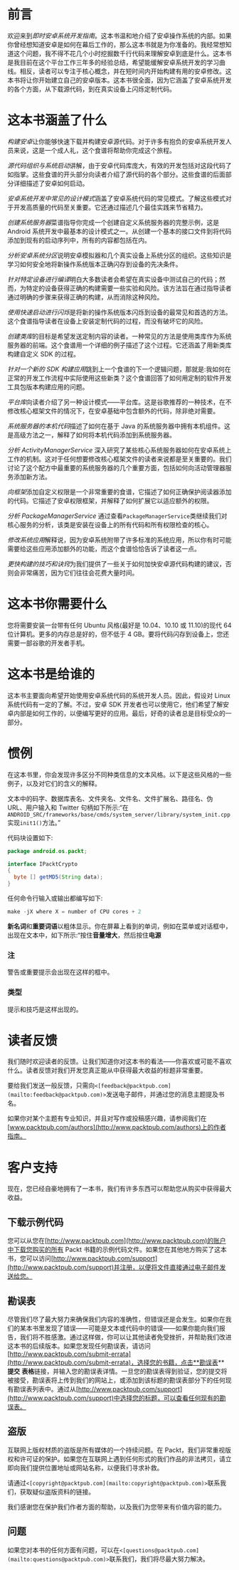 # 前言

欢迎来到*即时安卓系统开发指南*。这本书温和地介绍了安卓操作系统的内部。如果你曾经想知道安卓是如何在幕后工作的，那么这本书就是为你准备的。我经常想知道这个问题，我不得不花几个小时挖掘数千行代码来理解安卓到底是什么。这本书是我目前在这个平台工作三年多的经验总结，希望能缓解安卓系统开发的学习曲线。相反，读者可以专注于核心概念，并在短时间内开始构建有用的安卓修改。这本书将让你开始建立自己的安卓版本。这本书很全面，因为它涵盖了安卓系统开发的各个方面，从下载源代码，到在真实设备上闪烁定制代码。

# 这本书涵盖了什么

*构建安卓*让你能够快速下载并构建安卓源代码。对于许多有抱负的安卓系统开发人员来说，这是一个成人礼，这个食谱将帮助你完成这个旅程。

*源代码组织与系统启动*讲解，由于安卓代码库庞大，有效的开发包括对这段代码了如指掌。这些食谱的开头部分向读者介绍了源代码的各个部分。这些食谱的后面部分详细描述了安卓如何启动。

*安卓系统开发中常见的设计模式*涵盖了安卓系统代码的常见模式。了解这些模式对于开发高质量的代码至关重要。它还通过描述几个最佳实践来节省精力。

*创建系统服务器*菜谱指导你完成一个创建自定义系统服务器的完整示例，这是 Android 系统开发中最基本的设计模式之一。从创建一个基本的接口文件到将代码添加到现有的启动序列中，所有的内容都包括在内。

*分析安卓系统分区*说明安卓模拟器和几个真实设备上系统分区的组织。这些知识是学习如何安全地将新操作系统版本正确闪存到设备的先决条件。

*针对特定设备进行编译*明白大多数读者会希望在真实设备中测试自己的代码；然而，为特定的设备获得正确的构建需要一些实验和风险。该方法旨在通过指导读者通过明确的步骤来获得正确的构建，从而消除这种风险。

*使用快速启动进行闪烁*是将新的操作系统版本闪烁到设备的最常见和首选的方法。这个食谱指导读者在设备上安装定制代码的过程，而没有破坏它的风险。

*创建类库*的目标是希望发送定制内容的读者。一种常见的方法是使用类库作为系统服务器的前端。这个食谱用一个详细的例子描述了这个过程。它还涵盖了用新类库构建自定义 SDK 的过程。

*针对一个新的 SDK 构建应用*跳到上一个食谱的下一个逻辑问题，那就是:我如何在正常的开发工作流程中实际使用这些新类？这个食谱回答了如何用定制的软件开发工具包版本构建应用的问题。

*平台库*向读者介绍了另一种设计模式——平台库。这是谷歌推荐的一种技术，在不修改核心框架文件的情况下，在安卓基础中包含额外的代码，除非绝对需要。

*系统服务器的本机代码*描述了如何在基于 Java 的系统服务器中拥有本机组件。这是高级方法之一，解释了如何将本机代码添加到系统服务器。

*分析 ActivityManagerService* 深入研究了某些核心系统服务器如何在安卓系统上工作的机制。这对于任何想要修改核心框架文件的读者来说都是至关重要的。我们讨论了这个配方中最重要的系统服务器的几个重要方面，包括如何向活动管理器服务添加新方法。

*向框架*添加自定义权限是一个非常重要的食谱，它描述了如何正确保护阅读器添加的代码。它描述了安卓权限框架，并解释了如何扩展它以适应额外的权限。

*分析 PackageManagerService* 通过查看`PackageManagerService`类继续我们对核心服务的分析，该类是安装在设备上的所有代码和所有权限检查的核心。

*修改系统应用*解释说，因为安卓系统附带了许多标准的系统应用，所以你有时可能需要给这些应用添加额外的功能，而这个食谱恰恰告诉了读者这一点。

*更快构建的技巧和诀窍*为我们提供了一些关于如何加快安卓源代码构建的建议，否则会非常痛苦，因为它们往往会花费大量时间。

# 这本书你需要什么

您将需要安装一台带有任何 Ubuntu 风格(最好是 10.04、10.10 或 11.10)的现代 64 位计算机。更多的内存总是好的，但不低于 4 GB。要将代码闪存到设备上，您还需要一部谷歌的开发者手机。

# 这本书是给谁的

这本书主要面向希望开始使用安卓系统代码的系统开发人员。因此，假设对 Linux 系统代码有一定的了解。不过，安卓 SDK 开发者也可以使用它，他们希望了解安卓内部是如何工作的，以便编写更好的应用。最后，好奇的读者总是目标受众的一部分。

# 惯例

在这本书里，你会发现许多区分不同种类信息的文本风格。以下是这些风格的一些例子，以及对它们的含义的解释。

文本中的码字、数据库表名、文件夹名、文件名、文件扩展名、路径名、伪 URL、用户输入和 Twitter 句柄如下所示:“在`ANDROID_SRC/frameworks/base/cmds/system_server/library/system_init.cpp`实现`init1()`方法。”

代码块设置如下:

```java
package android.os.packt; 

interface IPacktCrypto 
{ 
  byte [] getMD5(String data); 
}
```

任何命令行输入或输出都编写如下:

```java
make -jX where X = number of CPU cores + 2

```

**新名词**和**重要词语**以粗体显示。你在屏幕上看到的单词，例如在菜单或对话框中，出现在文本中，如下所示:“按住**音量增大**，然后按住**电源**

### 注

警告或重要提示会出现在这样的框中。

### 类型

提示和技巧是这样出现的。

# 读者反馈

我们随时欢迎读者的反馈。让我们知道你对这本书的看法——你喜欢或可能不喜欢什么。读者反馈对我们开发您真正能从中获得最大收益的标题非常重要。

要给我们发送一般反馈，只需向`<[feedback@packtpub.com](mailto:feedback@packtpub.com)>`发送电子邮件，并通过您的消息主题提及书名。

如果你对某个主题有专业知识，并且对写作或投稿感兴趣，请参阅我们在[www.packtpub.com/authors](http://www.packtpub.com/authors)上的作者指南。

# 客户支持

现在，您已经自豪地拥有了一本书，我们有许多东西可以帮助您从购买中获得最大收益。

## 下载示例代码

您可以从您在[http://www.packtpub.com](http://www.packtpub.com)的账户中下载您购买的所有 Packt 书籍的示例代码文件。如果您在其他地方购买了这本书，您可以访问[http://www.packtpub.com/support](http://www.packtpub.com/support)并注册，以便将文件直接通过电子邮件发送给您。

## 勘误表

尽管我们尽了最大努力来确保我们内容的准确性，但错误还是会发生。如果你在我们的某本书里发现了错误——可能是文本或代码中的错误——如果你能向我们报告，我们将不胜感激。通过这样做，你可以让其他读者免受挫折，并帮助我们改进这本书的后续版本。如果您发现任何勘误表，请访问[http://www.packtpub.com/submit-errata](http://www.packtpub.com/submit-errata)，选择您的书籍，点击**勘误表** **提交** **表格**链接，并输入您的勘误表详情。一旦您的勘误表得到验证，您的提交将被接受，勘误表将上传到我们的网站上，或添加到该标题的勘误表部分下的任何现有勘误表列表中。通过从[http://www.packtpub.com/support](http://www.packtpub.com/support)中选择您的标题，可以查看任何现有的勘误表。

## 盗版

互联网上版权材质的盗版是所有媒体的一个持续问题。在 Packt，我们非常重视版权和许可证的保护。如果您在互联网上遇到任何形式的我们作品的非法拷贝，请立即向我们提供位置地址或网站名称，以便我们寻求补救。

请通过`<[copyright@packtpub.com](mailto:copyright@packtpub.com)>`联系我们，获取疑似盗版资料的链接。

我们感谢您在保护我们作者方面的帮助，以及我们为您带来有价值内容的能力。

## 问题

如果您对本书的任何方面有问题，可以在`<[questions@packtpub.com](mailto:questions@packtpub.com)>`联系我们，我们将尽最大努力解决。